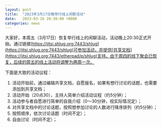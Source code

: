```yaml
---
layout: post
title:  "2023年3月17日晚举行线上闲聊活动"
date:   2023-03-16 20:30:00 +0800
categories: news
---
```

大家好，本周五（3月17日）恢复举行线上的闲聊活动，活动晚上20:30正式开始。通过链接[https://jitsi.shlug.org:7443/shlug](https://jitsi.shlug.org:7443/shlug)可参加活动，并提供[共享文档](https://jitsi.shlug.org:7443/etherpad/p/shlug)支持。由于周四的线下聚会已恢复，后续的周五的线上活动将调整为两周一次。

下面是大致的活动议程：

1. 活动开始前，通过编辑共享文档，自愿报名，如果有想行讨论的话题，也需要添加到共享文档；
2. 活动开始（20点30），主持人简单介绍活动议程（约5分钟）；
3. 活动参与者自愿进行简单的自我介绍（0～30分钟，视实际情况定）；
4. 对共享文档中的讨论话题，按照想参加讨论的人数进行降序排列（约5分钟）；
5. 按照顺序，依次讨论话题（时间不定）；
6. 自由讨论（时间不定）；
